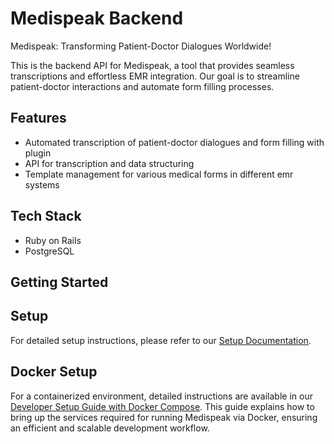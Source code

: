 # Medispeak Backend

Medispeak: Transforming Patient-Doctor Dialogues Worldwide!

This is the backend API for Medispeak, a tool that provides seamless transcriptions and effortless EMR integration. Our goal is to streamline patient-doctor interactions and automate form filling processes.

## Features

- Automated transcription of patient-doctor dialogues and form filling with plugin
- API for transcription and data structuring
- Template management for various medical forms in different emr systems

## Tech Stack

- Ruby on Rails
- PostgreSQL

## Getting Started

## Setup

For detailed setup instructions, please refer to our [Setup Documentation](docs/development_setup.md).

## Docker Setup

For a containerized environment, detailed instructions are available in our [Developer Setup Guide with Docker Compose](docs/docker_setup_guide.md). This guide explains how to bring up the services required for running Medispeak via Docker, ensuring an efficient and scalable development workflow.
